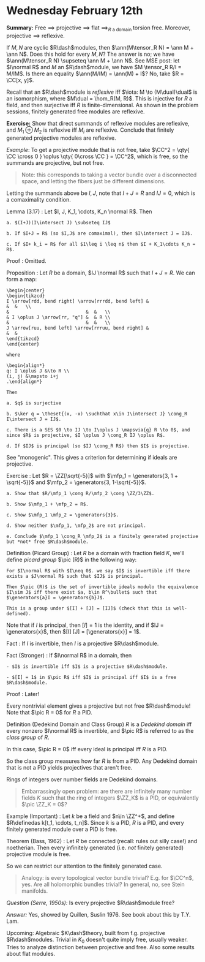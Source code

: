 # Wednesday February 12th

**Summary:**
Free $\implies$ projective $\implies$ flat $\implies_{R \text{ a domain }}$ torsion free.
Moreover, projective $\implies$ reflexive.

If $M, N$ are cyclic $R\dash$modules, then $\ann(M\tensor_R N) = \ann M + \ann N$.
Does this hold for every $M, N$? 
The answer is no; we have $\ann(M\tensor_R N) \supseteq \ann M + \ann N$.
See MSE post: let $I\normal R$ and $M$ an $R\dash$module, we have $M \tensor_R R/I = M/IM$.
Is there an equality $\ann(M/IM) = \ann(M) + I$?
No, take $R = \CC[x, y]$.

Recall that an $R\dash$module is *reflexive* iff $\iota: M \to (M\dual)\dual$ is an isomorphism, where $M\dual = \hom_R(M, R)$.
This is injective for $R$ a field, and then surjective iff $R$ is finite-dimensional.
As shown in the problem sessions, finitely generated free modules are reflexive.

**Exercise:**
Show that direct summands of reflexive modules are reflexive, and $M_1 \oplus M_2$ is reflexive iff $M_i$ are reflexive.
Conclude that finitely generated projective modules are reflexive. 

*Example*:
To get a projective module that is not free, take
$\CC^2 = \qty{ \CC \cross 0  } \oplus \qty{ 0\cross \CC  } = \CC^2$, which is free, so the summands are projective, but not free.

> Note: this corresponds to taking a vector bundle over a disconnected space, and letting the fibers just be different dimensions.

Letting the summands above be $I, J$, note that $I+J = R$ and $IJ = 0$, which is a comaximality condition.

Lemma (3.17)
:   Let $I, J, K_1, \cdots, K_n \normal R$.
    Then

    a. $(I+J)(I\intersect J) \subseteq IJ$

    b. If $I+J = R$ (so $I,J$ are comaximal), then $I\intersect J = IJ$. 

    c. If $I+ k_i = R$ for all $1\leq i \leq n$ then $I + K_1\cdots K_n = R$.

Proof
: Omitted.

Proposition
:   Let $R$ be a domain, $IJ \normal R$ such that $I+J = R$.
  We can form a map:

    \begin{center}
    \begin{tikzcd}
    I \arrow[rdd, bend right] \arrow[rrrdd, bend left] &                            &  &   \\
    &                            &  &   \\
    & I \oplus J \arrow[rr, "q"] &  & R \\
    &                            &  &   \\
    J \arrow[ruu, bend left] \arrow[rrruu, bend right] &                            &  &  
    \end{tikzcd}
    \end{center}

    where

    \begin{align*}
    q: I \oplus J &\to R \\
    (i, j) &\mapsto i+j
    .\end{align*}

    Then

    a. $q$ is surjective

    b. $\ker q = \theset{(x, -x) \suchthat x\in I\intersect J} \cong_R I\intersect J = IJ$.

    c. There is a SES $0 \to IJ \to I\oplus J \mapsvia{q} R \to 0$, and since $R$ is projective, $I \oplus J \cong_R IJ \oplus R$.

    d. If $IJ$ is principal (so $IJ \cong_R R$) then $I$ is projective.

See "monogenic". 
This gives a criterion for determining if ideals are projective.

Exercise
:   Let $R =  \ZZ[\sqrt{-5}]$ with $\mfp_1 = \generators{3, 1 + \sqrt{-5}}$ and $\mfp_2 = \generators{3, 1-\sqrt{-5}}$.

    a. Show that $R/\mfp_1 \cong R/\mfp_2 \cong \ZZ/3\ZZ$.

    b. Show $\mfp_1 + \mfp_2 = R$.

    c. Show $\mfp_1 \mfp_2 = \generators{3}$.

    d. Show neither $\mfp_1, \mfp_2$ are not principal.

    e. Conclude $\mfp_1 \cong_R \mfp_2$ is a finitely generated projective but *not* free $R\dash$module.

Definition (Picard Group)
:   Let $R$ be a domain with fraction field $K$, we'll define *picard group* $\pic (R)$ in the following way:
  
    For $I\normal R$ with $I\neq 0$. we say $I$ is invertible iff there exists a $J\normal R$ such that $IJ$ is principal.
    
    Then $\pic (R)$ is the set of invertible ideals modulo the equivalence $I\sim J$ iff there exist $a, b\in R^\bullet$ such that $\generators{a}I = \generators{b}J$.

    This is a group under $[I] + [J] = [IJ]$ (check that this is well-defined).

Note that if $I$ is principal, then $[I] = 1$ is the identity, and if $IJ = \generators{x}$, then $[I] [J] = [\generators{x}] = 1$.

Fact
: If $I$ is invertible, then $I$ is a projective $R\dash$module.

Fact (Stronger)
:   If $I\normal R$ in a domain, then 

    - $I$ is invertible iff $I$ is a projective $R\dash$module.
  
    - $[I] = 1$ in $\pic R$ iff $I$ is principal iff $I$ is a free $R\dash$module.

Proof
: Later!

Every nontrivial element gives a projective but not free $R\dash$module!
Note that $\pic R = 0$ for $R$ a PID.

Definition (Dedekind Domain and Class Group)
  $R$ is a *Dedekind domain* iff every nonzero $I\normal R$ is invertible, and $\pic R$ is referred to as the *class group* of $R$.
  
In this case, $\pic R = 0$ iff every ideal is principal iff $R$ is a PID.

So the class group measures how far $R$ is from a PID.
Any Dedekind domain that is not a PID yields projectives that aren't free.

Rings of integers over number fields are Dedekind domains.

> Embarrassingly open problem: are there are infinitely many number fields $K$ such that the ring of integers $\ZZ_K$ is a PID, or equivalently $\pic \ZZ_K = 0$?

Example (Important)
:   Let $k$ be a field and $n\in \ZZ^+$, and define $R\definedas k[t_1, \cdots, t_n]$.
    Since $k$ is a PID, $R$ is a PID, and every finitely generated module over a PID is free.

Theorem (Bass, 1962)
: Let $R$ be connected (recall: rules out silly case!) and noetherian.
  Then every infinitely generated (i.e. *not* finitely generated) projective module is free.

So we can restrict our attention to the finitely generated case.

> Analogy: is every topological vector bundle trivial? E.g. for $\CC^n$, yes. 
> Are all holomorphic bundles trivial? In general, no, see Stein manifolds.

*Question (Serre, 1950s):*
Is every projective $R\dash$module free?

*Answer:* 
Yes, showed by Quillen, Suslin 1976.
See book about this by T.Y. Lam.

Upcoming:
Algebraic $K\dash$theory, built from f.g. projective $R\dash$modules.
Trivial in $K_0$ doesn't quite imply free, usually weaker.
Tries to analyze distinction between projective and free.
Also some results about flat modules.
